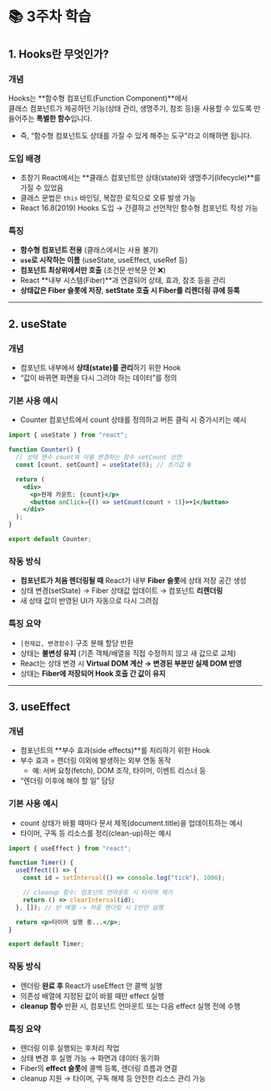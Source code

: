 # 📚 3주차 학습 

## 1. Hooks란 무엇인가?

### 개념
Hooks는 **함수형 컴포넌트(Function Component)**에서  
클래스 컴포넌트가 제공하던 기능(상태 관리, 생명주기, 참조 등)을 사용할 수 있도록 만들어주는 **특별한 함수**입니다.

- 즉, “함수형 컴포넌트도 상태를 가질 수 있게 해주는 도구”라고 이해하면 됩니다.

### 도입 배경
- 초창기 React에서는 **클래스 컴포넌트만 상태(state)와 생명주기(lifecycle)**를 가질 수 있었음  
- 클래스 문법은 `this` 바인딩, 복잡한 로직으로 오류 발생 가능  
- React 16.8(2019) Hooks 도입 → 간결하고 선언적인 함수형 컴포넌트 작성 가능

### 특징
- **함수형 컴포넌트 전용** (클래스에서는 사용 불가)  
- **`use`로 시작하는 이름** (useState, useEffect, useRef 등)  
- **컴포넌트 최상위에서만 호출** (조건문·반복문 안 ❌)  
- React **내부 시스템(Fiber)**과 연결되어 상태, 효과, 참조 등을 관리  
- **상태값은 Fiber 슬롯에 저장**, **setState 호출 시 Fiber를 리렌더링 큐에 등록**  

---

## 2. useState

### 개념
- 컴포넌트 내부에서 **상태(state)를 관리**하기 위한 Hook  
- “값이 바뀌면 화면을 다시 그려야 하는 데이터”를 정의

### 기본 사용 예시
- Counter 컴포넌트에서 count 상태를 정의하고 버튼 클릭 시 증가시키는 예시
```jsx
import { useState } from "react";

function Counter() {
  // 상태 변수 count와 이를 변경하는 함수 setCount 선언
  const [count, setCount] = useState(0); // 초기값 0

  return (
    <div>
      <p>현재 카운트: {count}</p>
      <button onClick={() => setCount(count + 1)}>+1</button>
    </div>
  );
}

export default Counter;
```

### 작동 방식
- **컴포넌트가 처음 렌더링될 때** React가 내부 **Fiber 슬롯**에 상태 저장 공간 생성  
- 상태 변경(setState) → Fiber 상태값 업데이트 → 컴포넌트 **리렌더링**  
- 새 상태 값이 반영된 UI가 자동으로 다시 그려짐  

### 특징 요약
- `[현재값, 변경함수]` 구조 분해 할당 반환  
- 상태는 **불변성 유지** (기존 객체/배열을 직접 수정하지 않고 새 값으로 교체)  
- React는 상태 변경 시 **Virtual DOM 계산 → 변경된 부분만 실제 DOM 반영**  
- 상태는 **Fiber에 저장되어 Hook 호출 간 값이 유지**  

---

## 3. useEffect

### 개념
- 컴포넌트의 **부수 효과(side effects)**를 처리하기 위한 Hook  
- 부수 효과 = 렌더링 이외에 발생하는 외부 연동 동작  
  - 예: 서버 요청(fetch), DOM 조작, 타이머, 이벤트 리스너 등  
- “렌더링 이후에 해야 할 일” 담당

### 기본 사용 예시
- count 상태가 바뀔 때마다 문서 제목(document.title)을 업데이트하는 예시  
- 타이머, 구독 등 리소스를 정리(clean-up)하는 예시
```jsx
import { useEffect } from "react";

function Timer() {
  useEffect(() => {
    const id = setInterval(() => console.log("tick"), 1000);

    // cleanup 함수: 컴포넌트 언마운트 시 타이머 제거
    return () => clearInterval(id);
  }, []); // 빈 배열 -> 처음 렌더링 시 1번만 실행

  return <p>타이머 실행 중...</p>;
}

export default Timer;
```

### 작동 방식
- 렌더링 **완료 후** React가 useEffect 안 콜백 실행  
- 의존성 배열에 지정된 값이 바뀔 때만 effect 실행  
- **cleanup 함수** 반환 시, 컴포넌트 언마운트 또는 다음 effect 실행 전에 수행

### 특징 요약
- 렌더링 이후 실행되는 후처리 작업  
- 상태 변경 후 실행 가능 → 화면과 데이터 동기화  
- Fiber의 **effect 슬롯**에 콜백 등록, 렌더링 흐름과 연결  
- cleanup 지원 → 타이머, 구독 해제 등 안전한 리소스 관리 가능
